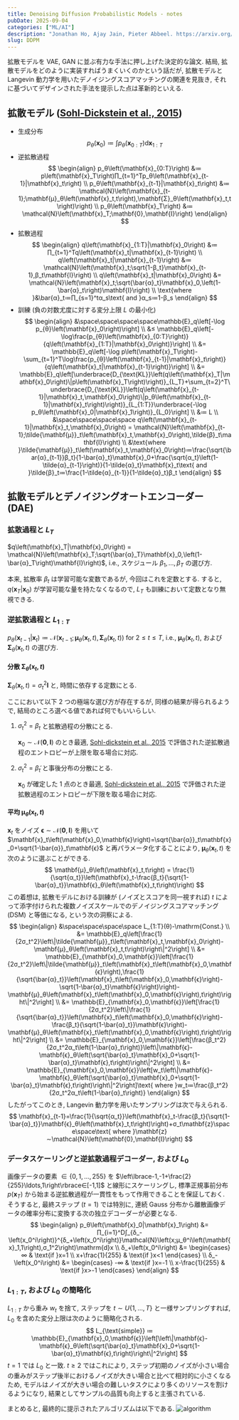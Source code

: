```yaml
---
title: Denoising Diffusion Probabilistic Models - notes
pubDate: 2025-09-04
categories: ["ML/AI"]
description: "Jonathan Ho, Ajay Jain, Pieter Abbeel. https://arxiv.org/abs/2006.11239, 2020."
slug: DDPM
---
```


拡散モデルを VAE, GAN に並ぶ有力な手法に押し上げた決定的な論文. 結局, 拡散モデルをどのように実装すればうまくいくのかという話だが, 拡散モデルと Langevin 動力学を用いたデノイジングスコアマッチングの関連を見抜き, それに基づいてデザインされた手法を提示した点は革新的といえる.

## 拡散モデル ([Sohl-Dickstein et al., 2015](https://arxiv.org/abs/1503.03585))

- 生成分布
  $$
  p_θ\left(\mathbf{x}_0\right) ≔ ∫p_θ\left(\mathbf{x}_{0:T}\right)\mathrm{d}\mathbf{x}_{1:T}
  $$
- 逆拡散過程
  $$
  \begin{align}
  p_θ\left(\mathbf{x}_{0:T}\right) &≔ p\left(\mathbf{x}_T\right)∏_{t=1}^Tp_θ\left(\mathbf{x}_{t-1}|\mathbf{x}_t\right) \\
  p_θ\left(\mathbf{x}_{t-1}|\mathbf{x}_t\right) &≔ \mathcal{N}\left(\mathbf{x}_{t-1};\mathbf{μ}_θ\left(\mathbf{x}_t,t\right),\mathbf{Σ}_θ\left(\mathbf{x}_t,t\right)\right) \\
  p_θ\left(\mathbf{x}_T\right) &≔ \mathcal{N}\left(\mathbf{x}_T;\mathbf{0},\mathbf{I}\right)
  \end{align}
  $$
- 拡散過程
  $$
  \begin{align}
  q\left(\mathbf{x}_{1:T}|\mathbf{x}_0\right) &≔ ∏_{t=1}^Tq\left(\mathbf{x}_t|\mathbf{x}_{t-1}\right) \\
  q\left(\mathbf{x}_t|\mathbf{x}_{t-1}\right) &≔ \mathcal{N}\left(\mathbf{x}_t;\sqrt{1-β_t}\mathbf{x}_{t-1},β_t\mathbf{I}\right) \\
  q\left(\mathbf{x}_t|\mathbf{x}_0\right) &= \mathcal{N}\left(\mathbf{x}_t;\sqrt{\bar{α}_t}\mathbf{x}_0,\left(1-\bar{α}_t\right)\mathbf{I}\right) \\
  \text{where }&\bar{α}_t≔∏_{s=1}^tα_s\text{ and }α_s≔1-β_s
  \end{align}
  $$
- 訓練 (負の対数尤度に対する変分上限 $L$ の最小化)
  $$
  \begin{align}
  &\space\space\space\space\mathbb{E}_q\left[-\log p_{θ}\left(\mathbf{x}_0\right)\right] \\
  &≤ \mathbb{E}_q\left[-\log\frac{p_{θ}\left(\mathbf{x}_{0:T}\right)}{q\left(\mathbf{x}_{1:T}|\mathbf{x}_0\right)}\right] \\
  &= \mathbb{E}_q\left[-\log p\left(\mathbf{x}_T\right)-\sum_{t=1}^T\log\frac{p_{θ}\left(\mathbf{x}_{t-1}|\mathbf{x}_t\right)}{q\left(\mathbf{x}_t|\mathbf{x}_{t-1}\right)}\right] \\
  &= \mathbb{E}_q\left[\underbrace{D_{\text{KL}}\left(q\left(\mathbf{x}_T|\mathbf{x}_0\right)\|p\left(\mathbf{x}_T\right)\right)}_{L_T}+\sum_{t=2}^T\underbrace{D_{\text{KL}}\left(q\left(\mathbf{x}_{t-1}|\mathbf{x}_t,\mathbf{x}_0\right)\|p_θ\left(\mathbf{x}_{t-1}|\mathbf{x}_t\right)\right)}_{L_{1:T}}\underbrace{-\log p_θ\left(\mathbf{x}_0|\mathbf{x}_1\right)}_{L_0}\right] \\
  &≔ L \\
  &\space\space\space\space q\left(\mathbf{x}_{t-1}|\mathbf{x}_t,\mathbf{x}_0\right) = \mathcal{N}\left(\mathbf{x}_{t-1};\tilde{\mathbf{μ}}_t\left(\mathbf{x}_t,\mathbf{x}_0\right),\tilde{β}_t\mathbf{I}\right) \\
  &\text{where }\tilde{\mathbf{μ}}_t\left(\mathbf{x}_t,\mathbf{x}_0\right)≔\frac{\sqrt{\bar{α}_{t-1}}β_t}{1-\bar{α}_t}\mathbf{x}_0+\frac{\sqrt{α_t}\left(1-\tilde{α}_{t-1}\right)}{1-\tilde{α}_t}\mathbf{x}_t\text{ and }\tilde{β}_t≔\frac{1-\tilde{α}_{t-1}}{1-\tilde{α}_t}β_t
  \end{align}
  $$

## 拡散モデルとデノイジングオートエンコーダー (DAE)

### 拡散過程と $L_T$

$q\left(\mathbf{x}_T|\mathbf{x}_0\right) = \mathcal{N}\left(\mathbf{x}_T;\sqrt{\bar{α}_T}\mathbf{x}_0,\left(1-\bar{α}_T\right)\mathbf{I}\right)$, $\mathrm{i.e.}$, スケジュール $β_1,\ldots,β_T$ の選び方.

本来, 拡散率 $β_t$ は学習可能な変数であるが, 今回はこれを定数とする. すると, $q\left(\mathbf{x}_T|\mathbf{x}_0\right)$ が学習可能な量を持たなくなるので, $L_T$ も訓練において定数となり無視できる.

### 逆拡散過程と $L_{1:T}$

$p_θ\left(\mathbf{x}_{t-1}|\mathbf{x}_t\right) ≔ \mathcal{N}\left(\mathbf{x}_{t-1};\mathbf{μ}_θ\left(\mathbf{x}_t,t\right),\mathbf{Σ}_θ\left(\mathbf{x}_t,t\right)\right)\text{ for }2≤t≤T$, $\mathrm{i.e.}$, $\mathbf{μ}_θ\left(\mathbf{x}_t,t\right)$, および $\mathbf{Σ}_θ\left(\mathbf{x}_t,t\right)$ の選び方.

#### 分散 $\mathbf{Σ}_θ\left(\mathbf{x}_t,t\right)$

$\mathbf{Σ}_θ\left(\mathbf{x}_t,t\right)=σ_t^2\mathbf{I}$ と, 時間に依存する定数にとる.

ここにおいて以下 2 つの極端な選び方が存在するが, 同様の結果が得られるようで, 結局のところ選べる値であれば何でもいいらしい.

1. $σ_t^2=β_t$ と拡散過程の分散にとる.

   $\mathbf{x}_0∼\mathcal{N}\left(\mathbf{0},\mathbf{I}\right)$ のとき最適, [Sohl-dickstein et al., 2015](https://arxiv.org/abs/1503.03585) で評価された逆拡散過程のエントロピーが上限を取る場合に対応.
2. $σ_t^2=\tilde{β}_t$ と事後分布の分散にとる.

   $\mathbf{x}_0$ が確定した 1 点のとき最適, [Sohl-dickstein et al., 2015](https://arxiv.org/abs/1503.03585) で評価された逆拡散過程のエントロピーが下限を取る場合に対応.

#### 平均 $\mathbf{μ}_θ\left(\mathbf{x}_t,t\right)$

$\mathbf{x}_t$ をノイズ $\mathbf{ϵ}∼\mathcal{N}\left(\mathbf{0},\mathbf{I}\right)$ を用いて $\mathbf{x}_t\left(\mathbf{x}_0,\mathbf{ϵ}\right)=\sqrt{\bar{α}}_t\mathbf{x}_0+\sqrt{1-\bar{α}}_t\mathbf{ϵ}$ と再パラメータ化することにより, $\mathbf{μ}_θ\left(\mathbf{x}_t,t\right)$ を次のように選ぶことができる.
$$
\mathbf{μ}_θ\left(\mathbf{x}_t,t\right) = \frac{1}{\sqrt{α_t}}\left(\mathbf{x}_t-\frac{β_t}{\sqrt{1-\bar{α}_t}}\mathbf{ϵ}_θ\left(\mathbf{x}_t,t\right)\right)
$$
この着想は, 拡散モデルにおける訓練が (ノイズとスコアを同一視すれば) $t$ によって添字付けられた複数ノイズスケールでのデノイジングスコアマッチング (DSM) と等価になる, という次の洞察による.
$$
\begin{align}
&\space\space\space\space L_{1:T}(θ)-\mathrm{Const.} \\
&= \mathbb{E}_q\left[\frac{1}{2σ_t^2}\left\|\tilde{\mathbf{μ}}_t\left(\mathbf{x}_t,\mathbf{x}_0\right)-\mathbf{μ}_θ\left(\mathbf{x}_t,t\right)\right\|^2\right] \\
&= \mathbb{E}_{\mathbf{x}_0,\mathbf{ϵ}}\left[\frac{1}{2σ_t^2}\left\|\tilde{\mathbf{μ}}_t\left(\mathbf{x}_t\left(\mathbf{x}_0,\mathbf{ϵ}\right),\frac{1}{\sqrt{\bar{α}_t}}\left(\mathbf{x}_t\left(\mathbf{x}_0,\mathbf{ϵ}\right)-\sqrt{1-\bar{α}_t}\mathbf{ϵ}\right)\right)-\mathbf{μ}_θ\left(\mathbf{x}_t\left(\mathbf{x}_0,\mathbf{ϵ}\right),t\right)\right\|^2\right] \\
&= \mathbb{E}_{\mathbf{x}_0,\mathbf{ϵ}}\left[\frac{1}{2σ_t^2}\left\|\frac{1}{\sqrt{\bar{α}_t}}\left(\mathbf{x}_t\left(\mathbf{x}_0,\mathbf{ϵ}\right)-\frac{β_t}{\sqrt{1-\bar{α}_t}}\mathbf{ϵ}\right)-\mathbf{μ}_θ\left(\mathbf{x}_t\left(\mathbf{x}_0,\mathbf{ϵ}\right),t\right)\right\|^2\right] \\
&= \mathbb{E}_{\mathbf{x}_0,\mathbf{ϵ}}\left[\frac{β_t^2}{2σ_t^2α_t\left(1-\bar{α}_t\right)}\left\|\mathbf{ϵ}-\mathbf{ϵ}_θ\left(\sqrt{\bar{α}_t}\mathbf{x}_0+\sqrt{1-\bar{α}_t}\mathbf{ϵ},t\right)\right\|^2\right] \\
&= \mathbb{E}_{\mathbf{x}_0,\mathbf{ϵ}}\left[w_t\left\|\mathbf{ϵ}-\mathbf{ϵ}_θ\left(\sqrt{\bar{α}_t}\mathbf{x}_0+\sqrt{1-\bar{α}_t}\mathbf{ϵ},t\right)\right\|^2\right]\text{ where }w_t≔\frac{β_t^2}{2σ_t^2α_t\left(1-\bar{α}_t\right)}
\end{align}
$$
したがってこのとき, Langevin 動力学を用いたサンプリングは次で与えられる.
$$
\mathbf{x}_{t-1}=\frac{1}{\sqrt{α_t}}\left(\mathbf{x}_t-\frac{β_t}{\sqrt{1-\bar{α}_t}}\mathbf{ϵ}_θ\left(\mathbf{x}_t,t\right)\right)+σ_t\mathbf{z}\space\space\text{ where }\mathbf{z}∼\mathcal{N}\left(\mathbf{0},\mathbf{I}\right)
$$

### データスケーリングと逆拡散過程デコーダー, および $L_0$

画像データの要素 $∈\lbrace 0,1,\ldots,255\rbrace$ を $\left\lbrace-1,-1+\frac{2}{255}\ldots,1\right\rbrace∈[-1,1]$ と線形にスケーリングし, 標準正規事前分布 $p\left(\mathbf{x}_T\right)$ から始まる逆拡散過程が一貫性をもって作用できることを保証しておく. そうすると, 最終ステップ ($t=1$) では特別に, 連続 Gauss 分布から離散画像データの確率分布に変換する次の独立デコーダーが必要となる.
$$
\begin{align}
p_θ\left(\mathbf{x}_0|\mathbf{x}_1\right) &= ∏_{i=1}^D∫_{δ_-\left(x_0^i\right)}^{δ_+\left(x_0^i\right)}\mathcal{N}\left(x;μ_θ^i\left(\mathbf{x}_1,1\right),σ_1^2\right)\mathrm{d}x \\
δ_+\left(x_0^i\right) &=
  \begin{cases}
  ∞ & \text{if }x=1 \\
  x+\frac{1}{255} & \text{if }x<1
  \end{cases} \\
δ_-\left(x_0^i\right) &=
  \begin{cases}
  -∞ & \text{if }x=-1 \\
  x-\frac{1}{255} & \text{if }x>-1
  \end{cases}
\end{align}
$$

### $L_{1:T}$, および $L_0$ の簡略化

$L_{1:T}$ から重み $w_t$ を捨て, ステップを $t∼U\lbrace 1,\ldots,T\rbrace$ と一様サンプリングすれば, $L_0$ を含めた変分上限は次のように簡略化される.
$$
L_{\text{simple}} ≔ \mathbb{E}_{\mathbf{x}_0,\mathbf{ϵ}}\left[\left\|\mathbf{ϵ}-\mathbf{ϵ}_θ\left(\sqrt{\bar{α}_t}\mathbf{x}_0+\sqrt{1-\bar{α}_t}\mathbf{ϵ},t\right)\right\|^2\right]
$$
$t=1$ では $L_0$ と一致. $t≥2$ ではこれにより, ステップ初期のノイズが小さい場合の重みがステップ後半におけるノイズが大きい場合と比べて相対的に小さくなるため, モデルはノイズが大きい場合の難しいタスクにより多くのリソースを割けるようになり, 結果としてサンプルの品質も向上すると主張されている.

まとめると, 最終的に提示されたアルゴリズムは以下である.
![algorithm](/blog/20250904_ddpm_algorithm.png)
